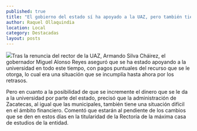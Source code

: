 ```yaml
---
published: true
title: "El gobierno del estado sí ha apoyado a la UAZ, pero también tiene problemas financieros: MAR"
author: Raquel Ollaquindia
location: Local
category: Destacadas
layout: posts
---
```


![](http://i.imgur.com/lXC5Xltm.jpg)Tras la renuncia del rector de la UAZ, Armando Silva Cháirez, el gobernador Miguel Alonso Reyes aseguró que se ha estado apoyando a la universidad en todo este tiempo, con pagos puntuales del recurso que se le otorga, lo cual era una situación que se incumplía hasta ahora por los retrasos.

Pero en cuanto a la posibilidad de que se incremente el dinero que se le da a la universidad por parte del estado, precisó que la administración de Zacatecas, al igual que las municipales, también tiene una situación difícil en el ámbito financiero.
Comentó que estarán al pendiente de los cambios que se den en estos días en la titularidad de la Rectoría de la máxima casa de estudios de la entidad.
